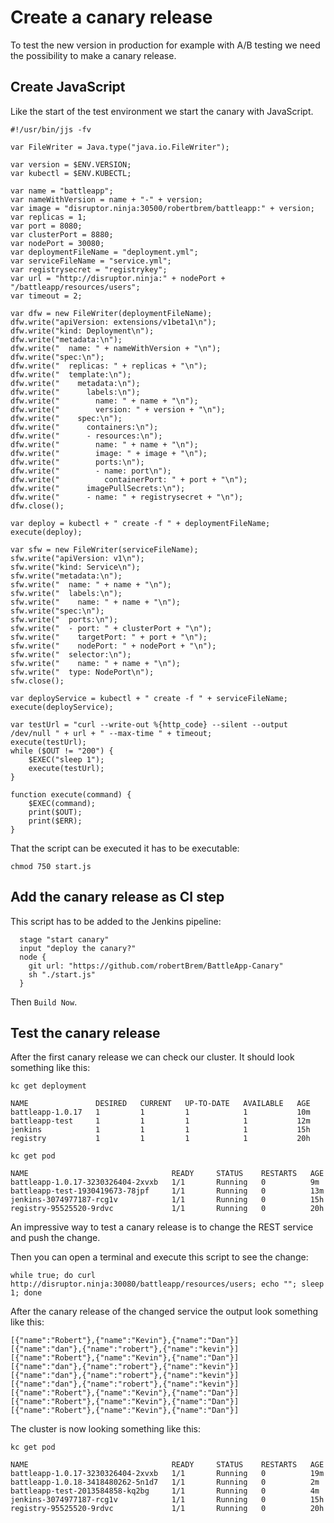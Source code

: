 # Create a canary release
To test the new version in production for example with A/B testing we need the possibility
to make a canary release.

## Create JavaScript
Like the start of the test environment we start the canary with JavaScript.
```
#!/usr/bin/jjs -fv

var FileWriter = Java.type("java.io.FileWriter");

var version = $ENV.VERSION;
var kubectl = $ENV.KUBECTL;

var name = "battleapp";
var nameWithVersion = name + "-" + version;
var image = "disruptor.ninja:30500/robertbrem/battleapp:" + version;
var replicas = 1;
var port = 8080;
var clusterPort = 8880;
var nodePort = 30080;
var deploymentFileName = "deployment.yml";
var serviceFileName = "service.yml";
var registrysecret = "registrykey";
var url = "http://disruptor.ninja:" + nodePort + "/battleapp/resources/users";
var timeout = 2;

var dfw = new FileWriter(deploymentFileName);
dfw.write("apiVersion: extensions/v1beta1\n");
dfw.write("kind: Deployment\n");
dfw.write("metadata:\n");
dfw.write("  name: " + nameWithVersion + "\n");
dfw.write("spec:\n");
dfw.write("  replicas: " + replicas + "\n");
dfw.write("  template:\n");
dfw.write("    metadata:\n");
dfw.write("      labels:\n");
dfw.write("        name: " + name + "\n");
dfw.write("        version: " + version + "\n");
dfw.write("    spec:\n");
dfw.write("      containers:\n");
dfw.write("      - resources:\n");
dfw.write("        name: " + name + "\n");
dfw.write("        image: " + image + "\n");
dfw.write("        ports:\n");
dfw.write("        - name: port\n");
dfw.write("          containerPort: " + port + "\n");
dfw.write("      imagePullSecrets:\n");
dfw.write("      - name: " + registrysecret + "\n");
dfw.close();

var deploy = kubectl + " create -f " + deploymentFileName;
execute(deploy);

var sfw = new FileWriter(serviceFileName);
sfw.write("apiVersion: v1\n");
sfw.write("kind: Service\n");
sfw.write("metadata:\n");
sfw.write("  name: " + name + "\n");
sfw.write("  labels:\n");
sfw.write("    name: " + name + "\n");
sfw.write("spec:\n");
sfw.write("  ports:\n");
sfw.write("  - port: " + clusterPort + "\n");
sfw.write("    targetPort: " + port + "\n");
sfw.write("    nodePort: " + nodePort + "\n");
sfw.write("  selector:\n");
sfw.write("    name: " + name + "\n");
sfw.write("  type: NodePort\n");
sfw.close();

var deployService = kubectl + " create -f " + serviceFileName;
execute(deployService);

var testUrl = "curl --write-out %{http_code} --silent --output /dev/null " + url + " --max-time " + timeout;
execute(testUrl);
while ($OUT != "200") {
    $EXEC("sleep 1");
    execute(testUrl);
}

function execute(command) {
    $EXEC(command);
    print($OUT);
    print($ERR);
}
``` 

That the script can be executed it has to be executable:
```
chmod 750 start.js
```

## Add the canary release as CI step
This script has to be added to the Jenkins pipeline:
```
  stage "start canary"
  input "deploy the canary?"
  node {
    git url: "https://github.com/robertBrem/BattleApp-Canary"
    sh "./start.js"
  }
```

Then `Build Now`.

## Test the canary release
After the first canary release we can check our cluster. It should look something like
this:
```
kc get deployment
```
```
NAME               DESIRED   CURRENT   UP-TO-DATE   AVAILABLE   AGE
battleapp-1.0.17   1         1         1            1           10m
battleapp-test     1         1         1            1           12m
jenkins            1         1         1            1           15h
registry           1         1         1            1           20h
```

```
kc get pod
```
```
NAME                                READY     STATUS    RESTARTS   AGE
battleapp-1.0.17-3230326404-2xvxb   1/1       Running   0          9m
battleapp-test-1930419673-78jpf     1/1       Running   0          13m
jenkins-3074977187-rcg1v            1/1       Running   0          15h
registry-95525520-9rdvc             1/1       Running   0          20h
```

An impressive way to test a canary release is to change the REST service and push the
change.

Then you can open a terminal and execute this script to see the change:
```
while true; do curl http://disruptor.ninja:30080/battleapp/resources/users; echo ""; sleep 1; done
```

After the canary release of the changed service the output look something like this:
```
[{"name":"Robert"},{"name":"Kevin"},{"name":"Dan"}]
[{"name":"dan"},{"name":"robert"},{"name":"kevin"}]
[{"name":"Robert"},{"name":"Kevin"},{"name":"Dan"}]
[{"name":"dan"},{"name":"robert"},{"name":"kevin"}]
[{"name":"dan"},{"name":"robert"},{"name":"kevin"}]
[{"name":"dan"},{"name":"robert"},{"name":"kevin"}]
[{"name":"Robert"},{"name":"Kevin"},{"name":"Dan"}]
[{"name":"Robert"},{"name":"Kevin"},{"name":"Dan"}]
[{"name":"Robert"},{"name":"Kevin"},{"name":"Dan"}]
```

The cluster is now looking something like this:
```
kc get pod
```
```
NAME                                READY     STATUS    RESTARTS   AGE
battleapp-1.0.17-3230326404-2xvxb   1/1       Running   0          19m
battleapp-1.0.18-3418480262-5n1d7   1/1       Running   0          2m
battleapp-test-2013584858-kq2bg     1/1       Running   0          4m
jenkins-3074977187-rcg1v            1/1       Running   0          15h
registry-95525520-9rdvc             1/1       Running   0          20h
```